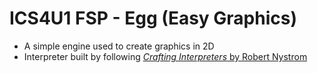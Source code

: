 # ICS4U1 FSP - Egg (Easy Graphics)

- A simple engine used to create graphics in 2D
- Interpreter built by following [*Crafting Interpreters* by Robert Nystrom](https://craftinginterpreters.com/)
